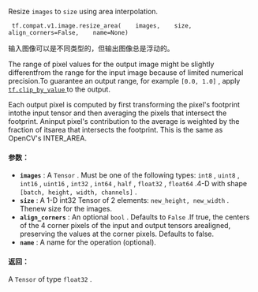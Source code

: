 Resize  `images`  to  `size`  using area interpolation.

```
 tf.compat.v1.image.resize_area(    images,    size,    align_corners=False,    name=None) 
```

输入图像可以是不同类型的，但输出图像总是浮动的。

The range of pixel values for the output image might be slightly differentfrom the range for the input image because of limited numerical precision.To guarantee an output range, for example  `[0.0, 1.0]` , apply[ `tf.clip_by_value` ](https://tensorflow.google.cn/api_docs/python/tf/clip_by_value) to the output.

Each output pixel is computed by first transforming the pixel's footprint intothe input tensor and then averaging the pixels that intersect the footprint. Aninput pixel's contribution to the average is weighted by the fraction of itsarea that intersects the footprint.  This is the same as OpenCV's INTER_AREA.

#### 参数：
- **`images`** : A  `Tensor` . Must be one of the following types:  `int8` ,  `uint8` ,  `int16` ,  `uint16` ,  `int32` ,  `int64` ,  `half` ,  `float32` ,  `float64` .4-D with shape  `[batch, height, width, channels]` .
- **`size`** :  A 1-D int32 Tensor of 2 elements:  `new_height, new_width` .  Thenew size for the images.
- **`align_corners`** : An optional  `bool` . Defaults to  `False` .If true, the centers of the 4 corner pixels of the input and output tensors arealigned, preserving the values at the corner pixels. Defaults to false.
- **`name`** : A name for the operation (optional).


#### 返回：
A  `Tensor`  of type  `float32` .

